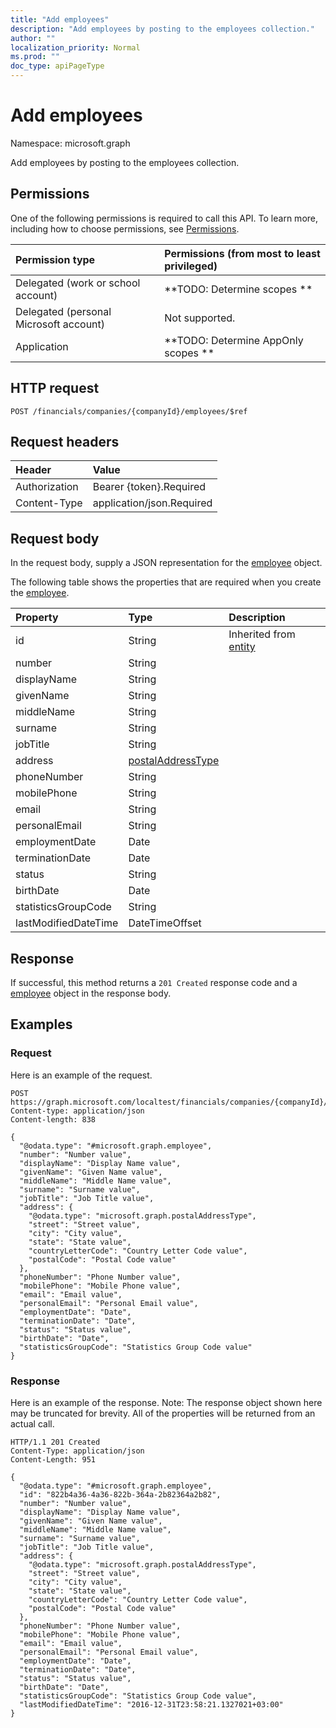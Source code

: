 ```yaml
---
title: "Add employees"
description: "Add employees by posting to the employees collection."
author: ""
localization_priority: Normal
ms.prod: ""
doc_type: apiPageType
---
```


# Add employees

Namespace: microsoft.graph

Add employees by posting to the employees collection.

## Permissions
One of the following permissions is required to call this API. To learn more, including how to choose permissions, see [Permissions](/concepts/permissions-reference.md).

|Permission type|Permissions (from most to least privileged)|
|:---|:---|
|Delegated (work or school account)|**TODO: Determine scopes **|
|Delegated (personal Microsoft account)|Not supported.|
|Application|**TODO: Determine AppOnly scopes **|

## HTTP request
<!-- {
  "blockType": "ignored"
}
-->
``` http
POST /financials/companies/{companyId}/employees/$ref
```

## Request headers
|Header|Value|
|:---|:---|
|Authorization|Bearer {token}.Required|
|Content-Type|application/json.Required|

## Request body
In the request body, supply a JSON representation for the [employee](../resources/employee.md) object.

The following table shows the properties that are required when you create the [employee](../resources/employee.md).

|Property|Type|Description|
|:---|:---|:---|
|id|String| Inherited from [entity](../resources/entity.md)|
|number|String||
|displayName|String||
|givenName|String||
|middleName|String||
|surname|String||
|jobTitle|String||
|address|[postalAddressType](../resources/postaladdresstype.md)||
|phoneNumber|String||
|mobilePhone|String||
|email|String||
|personalEmail|String||
|employmentDate|Date||
|terminationDate|Date||
|status|String||
|birthDate|Date||
|statisticsGroupCode|String||
|lastModifiedDateTime|DateTimeOffset||



## Response
If successful, this method returns a `201 Created` response code and a [employee](../resources/employee.md) object in the response body.

## Examples

### Request
Here is an example of the request.
<!-- {
  "blockType": "request",
  "name": "create_employee_from_"
}
-->
``` http
POST https://graph.microsoft.com/localtest/financials/companies/{companyId}/employees
Content-type: application/json
Content-length: 838

{
  "@odata.type": "#microsoft.graph.employee",
  "number": "Number value",
  "displayName": "Display Name value",
  "givenName": "Given Name value",
  "middleName": "Middle Name value",
  "surname": "Surname value",
  "jobTitle": "Job Title value",
  "address": {
    "@odata.type": "microsoft.graph.postalAddressType",
    "street": "Street value",
    "city": "City value",
    "state": "State value",
    "countryLetterCode": "Country Letter Code value",
    "postalCode": "Postal Code value"
  },
  "phoneNumber": "Phone Number value",
  "mobilePhone": "Mobile Phone value",
  "email": "Email value",
  "personalEmail": "Personal Email value",
  "employmentDate": "Date",
  "terminationDate": "Date",
  "status": "Status value",
  "birthDate": "Date",
  "statisticsGroupCode": "Statistics Group Code value"
}
```

### Response
Here is an example of the response. Note: The response object shown here may be truncated for brevity. All of the properties will be returned from an actual call.
<!-- {
  "blockType": "response",
  "truncated": true,
  "@odata.type": "microsoft.graph.employee"
}
-->
``` http
HTTP/1.1 201 Created
Content-Type: application/json
Content-Length: 951

{
  "@odata.type": "#microsoft.graph.employee",
  "id": "822b4a36-4a36-822b-364a-2b82364a2b82",
  "number": "Number value",
  "displayName": "Display Name value",
  "givenName": "Given Name value",
  "middleName": "Middle Name value",
  "surname": "Surname value",
  "jobTitle": "Job Title value",
  "address": {
    "@odata.type": "microsoft.graph.postalAddressType",
    "street": "Street value",
    "city": "City value",
    "state": "State value",
    "countryLetterCode": "Country Letter Code value",
    "postalCode": "Postal Code value"
  },
  "phoneNumber": "Phone Number value",
  "mobilePhone": "Mobile Phone value",
  "email": "Email value",
  "personalEmail": "Personal Email value",
  "employmentDate": "Date",
  "terminationDate": "Date",
  "status": "Status value",
  "birthDate": "Date",
  "statisticsGroupCode": "Statistics Group Code value",
  "lastModifiedDateTime": "2016-12-31T23:58:21.1327021+03:00"
}
```

